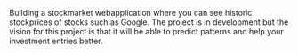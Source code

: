 Building a stockmarket webapplication where you can see historic stockprices of stocks such as Google. The project is in development but the vision for this project is that it will be able to predict patterns and help your investment entries better.
